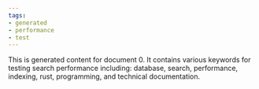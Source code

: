 ```yaml
---
tags:
- generated
- performance
- test
---
```

This is generated content for document 0. It contains various keywords for testing search performance including: database, search, performance, indexing, rust, programming, and technical documentation.